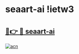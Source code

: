 # seaart-ai !ietw3

# <h2><a href="https://ep7uhi.esa.edu.pl?title=seaart-ai&ref=ietw3">🔗👉 🔴 seaart-ai</a></h2>

[![acn](https://github.com/user-attachments/assets/0f9c940e-d8b0-45ae-aac7-cd30a18b3e1c)](https://ep7uhi.esa.edu.pl?title=seaart-ai&ref=ietw3)

